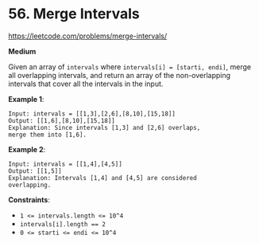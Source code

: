 # 56. Merge Intervals

https://leetcode.com/problems/merge-intervals/

**Medium**

Given an array of `intervals` where `intervals[i] = [starti, endi]`, merge 
all overlapping intervals, and return an array of the non-overlapping 
intervals that cover all the intervals in the input.

**Example 1**:
```
Input: intervals = [[1,3],[2,6],[8,10],[15,18]]
Output: [[1,6],[8,10],[15,18]]
Explanation: Since intervals [1,3] and [2,6] overlaps,
merge them into [1,6].
```

**Example 2**:
```
Input: intervals = [[1,4],[4,5]]
Output: [[1,5]]
Explanation: Intervals [1,4] and [4,5] are considered 
overlapping.
```

**Constraints**:

* `1 <= intervals.length <= 10^4`
* `intervals[i].length == 2`
* `0 <= starti <= endi <= 10^4`
